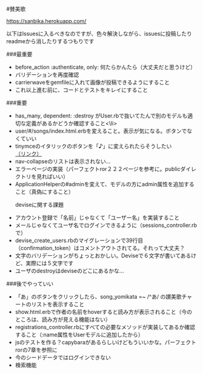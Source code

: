 #賛美歌

https://sanbika.herokuapp.com/

以下はIssuesに入るべきなのですが、色々解決しながら、issuesに投稿したりreadmeから消したりするつもりです

###最重要
<ul>
	<li>before_action :authenticate, only: 何たらかんたら（大丈夫だと思うけど）</li>
	<li>バリデーションを再度確認</li>
	<li>carrierwaveをgemfileに入れて画像が投稿できるようにすること</li>
  <li>これ以上進む前に、コードとテストをキレイにすること</li>
</ul>

###重要
<ul>
  <li>has_many, dependent: :destroy がUser.rbで抜いてたんで別のモデルも適切な定義があるかどうか確認すること<\li>
  <li>user/#/songs/index.html.erbを変えること。表示が気になる。ボタンでなくていい</li>
  <li>tinymceのイタリックのボタンを「♪」に変えられたらそうしたい
  <a href="https://www.tinymce.com/docs/demo/custom-toolbar-button/">（リンク）</a></li>
  <li>nav-collapseのリストは表示されない...</li>
  <li>エラーぺージの実装（パーフェクトror２２２ぺージを参考に。publicダイレクトリを見ればいい）</li>
  <li>ApplicationHelperの#adminを変えて、モデルの方にadmin属性を追加すること（真偽にすること）</li>

  <italic>deviseに関する課題</italic>
  <li>アカウント登録で「名前」じゃなくて「ユーザー名」を実装すること</li>
  <li>メールじゃなくてユーザ名でログインできるように（sessions_controller.rbで）</li>
	<li>devise_create_users.rbのマイグレーションで39行目（confirmation_token）はコメントアウトされてる。それって大丈夫？</li>
	<li>文字のバリデーションがちょっとおかしい。Deviseで６文字が書いてあるけど、実際には５文字です</li>
	<li>ユーザのdestroyはdeviseのどこにあるかな...</li>
</ul>

###後でやっていい
<ul>
	<li>「あ」のボタンをクリックしたら、song_yomikata =~ /^あ/ の讃美歌チャートのリストを表示すること</li>
	<li>show.html.erbで作者の名前をhoverすると読み方が表示されること（今のところは、読み方が見える機能はない）</li>
	<li>registrations_controller.rbにすべての必要なメソッドが実装してあるか確認すること（:name属性をUserモデルに追加したから）</li>
  	<li>jsのテストを作る？capybaraがあるらしいけどもういいかな。パーフェクトrorの7章を参照に</li>
	<li>今のシードデータではログインできない</li>
	<li>検索機能</li>
</ul>
